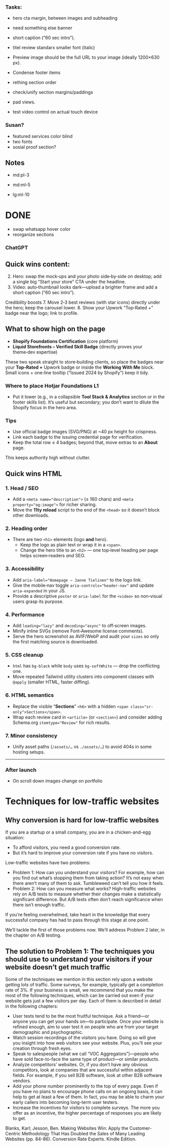### Tasks:
+ hero cta margin, between images and subheading
+ need something else banner
+ short caption (“60 sec intro”).
+ titel review standarx smaller font (italic)
+ Preview image should be the full URL to your image (ideally 1200×630 px).
+ Condense footer items

+ rething section order
+ check/unify section margins/paddings
+ pad views.
+ test video control on actual touch device

### Susan?
+ featured services color blind
+ two fonts
+ sosial proof section?

## Notes

- md:pl-3
- md:ml-5

- lg:ml-10


# DONE
+ swap whatsapp hover color
+ reorganize sections


### ChatGPT
## Quick wins content:

2. Hero: swap the mock‑ups and your photo side‑by‑side on desktop; add a single big “Start your store” CTA under the headline.
4. Video: auto‑thumbnail looks dark—upload a brighter frame and add a short caption (“60 sec intro”).

Credibility boosts
7. Move 2‑3 best reviews (with star icons) directly under the hero; keep the carousel lower.
8. Show your Upwork “Top‑Rated +” badge near the logo; link to profile.

## What to show high on the page
- **Shopify Foundations Certification** (core platform)  
- **Liquid Storefronts – Verified Skill Badge** (directly proves your theme‑dev expertise)  

These two speak straight to store‑building clients, so place the badges near your **Top‑Rated +** Upwork badge or inside the **Working With Me** block. Small icons + one‑line tooltip (“Issued 2024 by Shopify”) keep it tidy.

### Where to place Hotjar Foundations L1
- Put it lower (e.g., in a collapsible **Tool Stack & Analytics** section or in the footer skills list). It’s useful but secondary; you don’t want to dilute the Shopify focus in the hero area.

### Tips
- Use official badge images (SVG/PNG) at ~40 px height for crispness.  
- Link each badge to the issuing credential page for verification.  
- Keep the total row ≤ 4 badges; beyond that, move extras to an **About** page.

This keeps authority high without clutter.

## Quick wins HTML

### 1. Head / SEO
- Add a `<meta name="description">` (≤ 160 chars) and `<meta property="og:image">` for richer sharing.  
- Move the **11ty reload** script to the end of the `<head>` so it doesn’t block other downloads.

### 2. Heading order
- There are two `<h1>` elements (logo **and** hero).  
  - Keep the logo as plain text or wrap it in a `<span>`.  
  - Change the hero title to an `<h2>` — one top‑level heading per page helps screen‑readers *and* SEO.

### 3. Accessibility
- Add `aria-label="Homepage – Janne Tielinen"` to the logo link.  
- Give the mobile‑nav toggle `aria-controls="header‑nav"` and update `aria‑expanded` in your JS.  
- Provide a descriptive `poster` or `aria-label` for the `<video>` so non‑visual users grasp its purpose.

### 4. Performance
- Add `loading="lazy"` and `decoding="async"` to off‑screen images.  
- Minify inline SVGs (remove Font‑Awesome license comments).  
- Serve the hero screenshot as AVIF/WebP and audit your `sizes` so only the first matching source is downloaded.

### 5. CSS cleanup
- `html` has `bg‑black` while `body` uses `bg‑softWhite` — drop the conflicting one.  
- Move repeated Tailwind utility clusters into component classes with `@apply` (smaller HTML, faster diffing).

### 6. HTML semantics
- Replace the visible “**Sections**” `<h6>` with a hidden `<span class="sr-only">Sections</span>`.  
- Wrap each review card in `<article>` (or `<section>`) and consider adding Schema.org `itemtype="Review"` for rich results.

### 7. Minor consistency
- Unify asset paths (`/assets/…` vs `./assets/…`) to avoid 404s in some hosting setups.

---


### After launch
+ On scroll down images change on portfolio

# Techniques for low-traffic websites
## Why conversion is hard for low-traffic websites

If you are a startup or a small company, you are in a chicken-and-egg situation:
+ To afford visitors, you need a good conversion rate.
+ But it’s hard to improve your conversion rate if you have no visitors.

Low-traffic websites have two problems:
+ Problem 1: How can you understand your visitors? For example, how can you find out what’s stopping them from taking action? It’s not easy when there aren’t many of them to ask. Tumbleweed can’t tell you how it feels.
+ Problem 2: How can you measure what works? High-traffic websites rely on A/B tests to measure whether their changes make a statistically significant difference. But A/B tests often don’t reach significance when there isn’t enough traffic.

If you’re feeling overwhelmed, take heart in the knowledge that every successful company has had to pass through this stage at one point.

We’ll tackle the first of those problems now. We’ll address Problem 2 later, in the chapter on A/B testing.

## The solution to Problem 1: The techniques you should use to understand your visitors if your website doesn’t get much traffic

Some of the techniques we mention in this section rely upon a website getting lots of traffic. Some surveys, for example, typically get a completion rate of 3%. If your business is small, we recommend that you make the most of the following techniques, which can be carried out even if your website gets just a few visitors per day. Each of them is described in detail in the following chapters:
+ User tests tend to be the most fruitful technique. Ask a friend—or anyone you can get your hands on—to participate. Once your website is refined enough, aim to user test it on people who are from your target demographic and psychographic.
+ Watch session recordings of the visitors you have. Doing so will give you insight into how web visitors see your website. Plus, you’ll see your creation through fresh eyes.
+ Speak to salespeople (what we call “VOC Aggregators”)—people who have sold face-to-face the same type of product—or similar products.
+ Analyze competitors’ websites. Or, if you don’t have any obvious competitors, look at companies that are successful within adjacent fields. For example, if you sell B2B software, look at other B2B software vendors.
+ Add your phone number prominently to the top of every page. Even if you have no plans to encourage phone calls on an ongoing basis, it can help to get at least a few of them. In fact, you may be able to charm your early callers into becoming long-term user testers.
+ Increase the incentives for visitors to complete surveys. The more you offer as an incentive, the higher percentage of responses you are likely to get.

Blanks, Karl; Jesson, Ben. Making Websites Win: Apply the Customer-Centric Methodology That Has Doubled the Sales of Many Leading Websites (pp. 84-86). Conversion Rate Experts. Kindle Edition. 